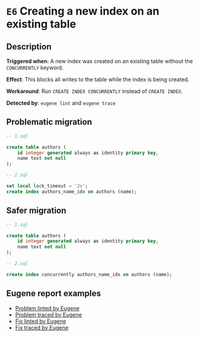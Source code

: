 # `E6` Creating a new index on an existing table

## Description

**Triggered when**: A new index was created on an existing table without the `CONCURRENTLY` keyword.

**Effect**: This blocks all writes to the table while the index is being created.

**Workaround**: Run `CREATE INDEX CONCURRENTLY` instead of `CREATE INDEX`.

**Detected by**: `eugene lint` and `eugene trace`

## Problematic migration

```sql
-- 1.sql

create table authors (
    id integer generated always as identity primary key,
    name text not null
);

-- 2.sql

set local lock_timeout = '2s';
create index authors_name_idx on authors (name);

```

## Safer migration

```sql
-- 1.sql

create table authors (
    id integer generated always as identity primary key,
    name text not null
);

-- 2.sql

create index concurrently authors_name_idx on authors (name);

```

## Eugene report examples

- [Problem linted by Eugene](unsafe_lint.md)
- [Problem traced by Eugene](unsafe_trace.md)
- [Fix linted by Eugene](safer_trace.md)
- [Fix traced by Eugene](safer_trace.md)
